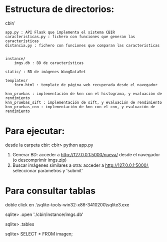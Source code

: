 
# Estructura de directorios: 
cbir/

    app.py : API Flask que implementa el sistema CBIR
    caracteristicas.py : fichero con funciones que generan las características
    distancia.py : fichero con funciones que comparan las características

    
    instance/
        imgs.db : BD de características
        
    static/ : BD de imágenes WangDataSet

    templates/
        form.html : template de página web recuperada desde el navegador
        
    knn_pruebas : implementación de knn con el histograma, y evaluación de rendimiento
    knn_pruebas_sift : implementación de sift, y evaluación de rendimiento
    knn_pruebas_cnn : implementación de knn con el cnn, y evaluación de rendimiento

# Para ejecutar: 
desde la carpeta cbir:
cbir> python app.py


1. Generar BD: acceder a http://127.0.0.1:5000/nueva/ desde el navegador (o descomprimir imgs.zip)
2. Buscar imágenes similares a otra: acceder a http://127.0.0.1:5000/, seleccionar parámetros y 'submit'


# Para consultar tablas
doble click en .\sqlite-tools-win32-x86-3410200\sqlite3.exe

sqlite> .open './cbir/instance/imgs.db'

sqlite> .tables

sqlite> SELECT * FROM imagen;
